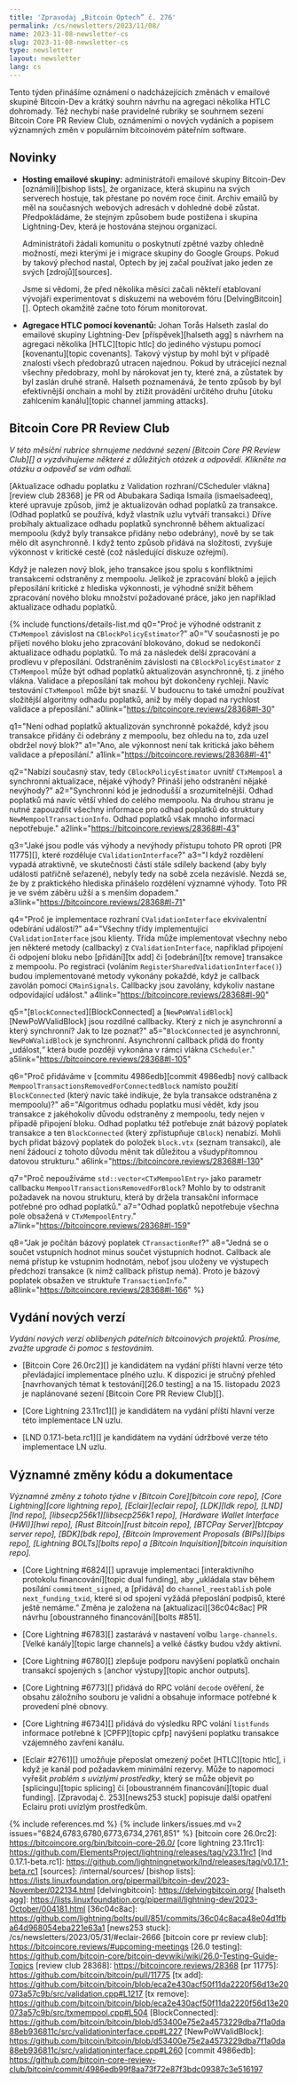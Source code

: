 ```yaml
---
title: 'Zpravodaj „Bitcoin Optech” č. 276'
permalink: /cs/newsletters/2023/11/08/
name: 2023-11-08-newsletter-cs
slug: 2023-11-08-newsletter-cs
type: newsletter
layout: newsletter
lang: cs
---
```

Tento týden přinášíme oznámení o nadcházejících změnách v emailové skupině
Bitcoin-Dev a krátký souhrn návrhu na agregaci několika HTLC dohromady. Též
nechybí naše pravidelné rubriky se souhrnem sezení Bitcoin Core PR Review Club,
oznámeními o nových vydáních a popisem významných změn v populárním
bitcoinovém páteřním software.

## Novinky

- **Hosting emailové skupiny:** administrátoři emailové skupiny Bitcoin-Dev
  [oznámili][bishop lists], že organizace, která skupinu na svých serverech
  hostuje, tak přestane po novém roce činit. Archiv emailů by měl na současných
  webových adresách v dohledné době zůstat. Předpokládáme, že stejným
  způsobem bude postižena i skupina Lightning-Dev, která je hostována
  stejnou organizací.

  Administrátoři žádali komunitu o poskytnutí zpětné vazby ohledně možností,
  mezi kterými je i migrace skupiny do Google Groups. Pokud by takový
  přechod nastal, Optech by jej začal používat jako jeden ze svých
  [zdrojů][sources].

  Jsme si vědomi, že před několika měsíci začali někteří etablovaní vývojáři
  experimentovat s diskuzemi na webovém fóru [DelvingBitcoin][]. Optech okamžitě
  začne toto fórum monitorovat.

- **Agregace HTLC pomocí kovenantů:** Johan Torås Halseth zaslal do emailové
  skupiny Lightning-Dev [příspěvek][halseth agg] s návrhem na agregaci několika
  [HTLC][topic htlc] do jediného výstupu pomocí [kovenantu][topic covenants].
  Takový výstup by mohl být v případě znalosti všech předobrazů utracen najednou.
  Pokud by utrácející neznal všechny předobrazy, mohl by nárokovat jen ty, které
  zná, a zůstatek by byl zaslán druhé straně. Halseth poznamenává, že tento
  způsob by byl efektivnější onchain a mohl by ztížit provádění určitého druhu
  [útoku zahlcením kanálu][topic channel jamming attacks].

## Bitcoin Core PR Review Club

*V této měsíční rubrice shrnujeme nedávné sezení [Bitcoin Core PR Review Club][] a
vyzdvihujeme některé z důležitých otázek a odpovědí. Klikněte na otázku a odpověď se vám odhalí.*

[Aktualizace odhadu poplatku z Validation rozhraní/CScheduler vlákna][review club 28368]
je PR od Abubakara Sadiqa Ismaila (ismaelsadeeq), které upravuje způsob, jímž
je aktualizován odhad poplatků za transakce. (Odhad poplatků se používá, když
vlastník uzlu vytváří transakci.) Dříve probíhaly aktualizace odhadu poplatků
synchronně během aktualizací mempoolu (když byly transakce přidány nebo odebrány),
nově by se tak mělo dít asynchronně. I když tento způsob přidává na složitosti,
zvyšuje výkonnost v kritické cestě (což následující diskuze ozřejmí).

Když je nalezen nový blok, jeho transakce jsou spolu s konfliktními transakcemi
odstraněny z mempoolu. Jelikož je zpracování bloků a jejich přeposílání kritické z hlediska
výkonnosti, je výhodné snížit během zpracování nového bloku množství požadované
práce, jako jen například aktualizace odhadu poplatků.

{% include functions/details-list.md
  q0="Proč je výhodné odstranit z `CTxMempool` závislost na `CBlockPolicyEstimator`?"
  a0="V současnosti je po přijetí nového bloku jeho zpracování blokováno, dokud se
      nedokončí aktualizace odhadu poplatků. To má za následek delší zpracování a
      prodlevu v přeposílání. Odstraněním závislosti na `CBlockPolicyEstimator`
      z `CTxMempool` může být odhad poplatků aktualizován asynchronně, tj.
      z jiného vlákna. Validace a přeposílání tak mohou být dokončeny rychleji.
      Navíc testování `CTxMempool` může být snazší. V budoucnu to také umožní
      používat složitější algoritmy odhadu poplatků, aniž by měly dopad
      na rychlost validace a přeposílání."
  a0link="https://bitcoincore.reviews/28368#l-30"

  q1="Není odhad poplatků aktualizován synchronně pokaždé, když jsou transakce přidány či
      odebrány z mempoolu, bez ohledu na to, zda uzel obdržel nový blok?"
  a1="Ano, ale výkonnost není tak kritická jako během validace a přeposílání."
  a1link="https://bitcoincore.reviews/28368#l-41"

  q2="Nabízí současný stav, tedy `CBlockPolicyEstimator` uvnitř `CTxMempool`
      a synchronní aktualizace, nějaké výhody? Přináší jeho odstranění nějaké
      nevýhody?"
  a2="Synchronní kód je jednodušší a srozumitelnější. Odhad poplatků má navíc
      větší vhled do celého mempoolu. Na druhou stranu je nutné zapouzdřit
      všechny informace pro odhad poplatků do struktury `NewMempoolTransactionInfo`.
      Odhad poplatků však mnoho informací nepotřebuje."
  a2link="https://bitcoincore.reviews/28368#l-43"

  q3="Jaké jsou podle vás výhody a nevýhody přístupu tohoto PR oproti [PR 11775][],
      které rozděluje `CValidationInterface`?"
  a3="I když rozdělení vypadá atraktivně, ve skutečnosti části stále sdílely backend
      (aby byly události patřičně seřazené), nebyly tedy na sobě zcela nezávislé.
      Nezdá se, že by z praktického hlediska přinášelo rozdělení významné výhody.
      Toto PR je ve svém záběru užší a s menším dopadem."
  a3link="https://bitcoincore.reviews/28368#l-71"

  q4="Proč je implementace rozhraní `CValidationInterface` ekvivalentní odebírání událostí?"
  a4="Všechny třídy implementující `CValidationInterface` jsou klienty.
      Třída může implementovat všechny nebo jen některé metody (callbacky) z `CValidationInterface`,
      například připojení či odpojení bloku nebo [přidání][tx add] či [odebrání][tx remove]
      transakce z mempoolu. Po registraci (voláním `RegisterSharedValidationInterface()`)
      budou implementované metody vykonány pokaždé, když je callback zavolán pomocí
      `CMainSignals`. Callbacky jsou zavolány, kdykoliv nastane odpovídající událost."
  a4link="https://bitcoincore.reviews/28368#l-90"

  q5="[`BlockConnected`][BlockConnected] a [`NewPoWValidBlock`][NewPoWValidBlock]
      jsou rozdílné callbacky. Který z nich je asynchronní a který synchronní?
      Jak to lze poznat?"
  a5="`BlockConnected` je asynchronní, `NewPoWValidBlock` je synchronní.
      Asynchronní callback přidá do fronty „událost,“ která bude později
      vykonána v rámci vlákna `CScheduler`."
  a5link="https://bitcoincore.reviews/28368#l-105"

  q6="Proč přidáváme v [commitu 4986edb][commit 4986edb] nový callback
      `MempoolTransactionsRemovedForConnectedBlock` namísto použití
      `BlockConnected` (který navíc také indikuje, že byla transakce odstraněna
      z mempoolu)?"
  a6="Algoritmus odhadu poplatku musí vědět, kdy jsou transakce z jakéhokoliv důvodu
      odstraněny z mempoolu, tedy nejen v případě připojení bloku. Odhad poplatku též
      potřebuje znát bázový poplatek transakce a ten  `BlockConnected`
      (který zpřístupňuje `CBlock`) nenabízí. Mohli bych přidat bázový poplatek
      do položek `block.vtx` (seznam transakcí), ale není žádoucí z tohoto důvodu
      měnit tak důležitou a všudypřítomnou datovou strukturu."
  a6link="https://bitcoincore.reviews/28368#l-130"

  q7="Proč nepoužíváme `std::vector<CTxMempoolEntry>` jako parametr callbacku
      `MempoolTransactionsRemovedForBlock`? Mohlo by to odstranit požadavek
      na novou strukturu, která by držela transakční informace potřebné pro
      odhad poplatků."
  a7="Odhad poplatků nepotřebuje všechna pole obsažená v `CTxMempoolEntry`."
  a7link="https://bitcoincore.reviews/28368#l-159"

  q8="Jak je počítán bázový poplatek `CTransactionRef`?"
  a8="Jedná se o součet vstupních hodnot minus součet výstupních hodnot. Callback
      ale nemá přístup ke vstupním hodnotám, neboť jsou uloženy ve výstupech předchozí
      transakce (k nimž callback přístup nemá). Proto je bázový poplatek obsažen ve
      struktuře `TransactionInfo`."
  a8link="https://bitcoincore.reviews/28368#l-166"
%}

## Vydání nových verzí

*Vydání nových verzí oblíbených páteřních bitcoinových projektů. Prosíme,
zvažte upgrade či pomoc s testováním.*

- [Bitcoin Core 26.0rc2][] je kandidátem na vydání příští hlavní verze této
  převládající implementace plného uzlu. K dispozici je stručný přehled
  [navrhovaných témat k testování][26.0 testing] a na 15. listopadu 2023
  je naplánované sezení [Bitcoin Core PR Review Club][].

- [Core Lightning 23.11rc1][] je kandidátem na vydání příští hlavní verze
  této implementace LN uzlu.

- [LND 0.17.1-beta.rc1][] je kandidátem na vydání údržbové verze této implementace
  LN uzlu.

## Významné změny kódu a dokumentace

*Významné změny z tohoto týdne v [Bitcoin Core][bitcoin core repo], [Core
Lightning][core lightning repo], [Eclair][eclair repo], [LDK][ldk repo],
[LND][lnd repo], [libsecp256k1][libsecp256k1 repo], [Hardware Wallet
Interface (HWI)][hwi repo], [Rust Bitcoin][rust bitcoin repo], [BTCPay
Server][btcpay server repo], [BDK][bdk repo], [Bitcoin Improvement
Proposals (BIPs)][bips repo], [Lightning BOLTs][bolts repo] a
[Bitcoin Inquisition][bitcoin inquisition repo].*

- [Core Lightning #6824][] upravuje implementaci [interaktivního protokolu
  financování][topic dual funding], aby „ukládala stav během posílání
  `commitment_signed`, a [přidává] do `channel_reestablish` pole
  `next_funding_txid`, které si od spojení vyžádá přeposlání podpisů,
  které ještě nemáme.” Změna je založena na [aktualizaci][36c04c8ac]
  PR návrhu [oboustranného financování][bolts #851].

- [Core Lightning #6783][] zastarává v nastavení volbu `large-channels`.
  [Velké kanály][topic large channels] a velké částky budou vždy aktivní.

- [Core Lightning #6780][] zlepšuje podporu navýšení poplatků onchain transakcí
  spojených s [anchor výstupy][topic anchor outputs].

- [Core Lightning #6773][] přidává do RPC volání `decode` ověření, že
  obsahu záložního souboru je validní a obsahuje informace potřebné k provedení plné obnovy.

- [Core Lightning #6734][] přidává do výsledku RPC volání `listfunds` informace
  potřebné k [CPFP][topic cpfp] navýšení poplatku transakce vzájemného zavření kanálu.

- [Eclair #2761][] umožňuje přeposlat omezený počet [HTLC][topic htlc], i když je
  kanál pod požadavkem minimální rezervy. Může to napomoci vyřešit _problém s uvízlými
  prostředky_, který se může objevit po [splicingu][topic splicing] či [oboustranném
  financování][topic dual funding]. [Zpravodaj č. 253][news253 stuck] popisuje další
  opatření Eclairu proti uvízlým prostředkům.

{% include references.md %}
{% include linkers/issues.md v=2 issues="6824,6783,6780,6773,6734,2761,851" %}
[bitcoin core 26.0rc2]: https://bitcoincore.org/bin/bitcoin-core-26.0/
[core lightning 23.11rc1]: https://github.com/ElementsProject/lightning/releases/tag/v23.11rc1
[lnd 0.17.1-beta.rc1]: https://github.com/lightningnetwork/lnd/releases/tag/v0.17.1-beta.rc1
[sources]: /internal/sources/
[bishop lists]: https://lists.linuxfoundation.org/pipermail/bitcoin-dev/2023-November/022134.html
[delvingbitcoin]: https://delvingbitcoin.org/
[halseth agg]: https://lists.linuxfoundation.org/pipermail/lightning-dev/2023-October/004181.html
[36c04c8ac]: https://github.com/lightning/bolts/pull/851/commits/36c04c8aca48e04d1fba64d968054eba221e63a1
[news253 stuck]: /cs/newsletters/2023/05/31/#eclair-2666
[bitcoin core pr review club]: https://bitcoincore.reviews/#upcoming-meetings
[26.0 testing]: https://github.com/bitcoin-core/bitcoin-devwiki/wiki/26.0-Testing-Guide-Topics
[review club 28368]: https://bitcoincore.reviews/28368
[pr 11775]: https://github.com/bitcoin/bitcoin/pull/11775
[tx add]: https://github.com/bitcoin/bitcoin/blob/eca2e430acf50f11da2220f56d13e20073a57c9b/src/validation.cpp#L1217
[tx remove]: https://github.com/bitcoin/bitcoin/blob/eca2e430acf50f11da2220f56d13e20073a57c9b/src/txmempool.cpp#L504
[BlockConnected]: https://github.com/bitcoin/bitcoin/blob/d53400e75e2a4573229dba7f1a0da88eb936811c/src/validationinterface.cpp#L227
[NewPoWValidBlock]: https://github.com/bitcoin/bitcoin/blob/d53400e75e2a4573229dba7f1a0da88eb936811c/src/validationinterface.cpp#L260
[commit 4986edb]: https://github.com/bitcoin-core-review-club/bitcoin/commit/4986edb99f8aa73f72e87f3bdc09387c3e516197
